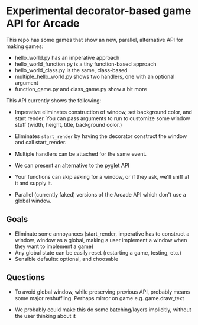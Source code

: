 # Experimental decorator-based game API for Arcade

This repo has some games that show an new, parallel, alternative 
API for making games:

* hello_world.py has an imperative approach
* hello_world_function.py is a tiny function-based approach
* hello_world_class.py is the same, class-based
* multiple_hello_world.py shows two handlers, one with an optional 
argument
* function_game.py and class_game.py show a bit more

This API currently shows the following:

* Imperative eliminates construction of window, set background 
color, and start render. You can pass arguments to run to customize 
some window stuff (width, height, title, background color.)

* Eliminates `start_render` by having the decorator construct 
the window and call start_render.

* Multiple handlers can be attached for the same event.

* We can present an alternative to the pyglet API

* Your functions can skip asking for a window, or if they ask, we'll 
sniff at it and supply it.

* Parallel (currently faked) versions of the Arcade API which 
don't use a global window.

## Goals

* Eliminate some annoyances (start_render, imperative has to construct 
a window, window as a global, making a user implement a window when 
they want to implement a game)
* Any global state can be easily reset (restarting a game, 
testing, etc.)  
* Sensible defaults: optional, and choosable

## Questions

* To avoid global window, while preserving previous API, 
probably means some major reshuffling. Perhaps mirror on 
game e.g. game.draw_text
  
* We probably could make this do some batching/layers implicitly, without 
the user thinking about it